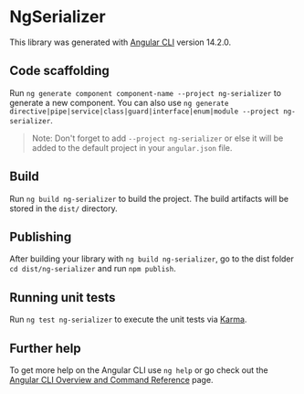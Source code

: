 # NgSerializer

This library was generated with [Angular CLI](https://github.com/angular/angular-cli) version 14.2.0.

## Code scaffolding

Run `ng generate component component-name --project ng-serializer` to generate a new component. You can also use `ng generate directive|pipe|service|class|guard|interface|enum|module --project ng-serializer`.
> Note: Don't forget to add `--project ng-serializer` or else it will be added to the default project in your `angular.json` file. 

## Build

Run `ng build ng-serializer` to build the project. The build artifacts will be stored in the `dist/` directory.

## Publishing

After building your library with `ng build ng-serializer`, go to the dist folder `cd dist/ng-serializer` and run `npm publish`.

## Running unit tests

Run `ng test ng-serializer` to execute the unit tests via [Karma](https://karma-runner.github.io).

## Further help

To get more help on the Angular CLI use `ng help` or go check out the [Angular CLI Overview and Command Reference](https://angular.io/cli) page.
